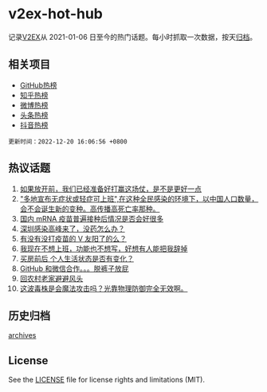 # v2ex-hot-hub

 记录[V2EX](https://www.v2ex.com/)从 2021-01-06 日至今的热门话题。每小时抓取一次数据，按天[归档](archives)。
 
 ## 相关项目

- [GitHub热榜](https://github.com/lonnyzhang423/github-hot-hub)
- [知乎热榜](https://github.com/lonnyzhang423/zhihu-hot-hub)
- [微博热榜](https://github.com/lonnyzhang423/weibo-hot-hub)
- [头条热榜](https://github.com/lonnyzhang423/toutiao-hot-hub)
- [抖音热榜](https://github.com/lonnyzhang423/douyin-hot-hub)


 `更新时间：2022-12-20 16:06:56 +0800`

## 热议话题

1. [如果放开前，我们已经准备好打赢这场仗，是不是更好一点](https://www.v2ex.com/t/903679)
1. ["多地宣布无症状或轻症可上班",在这种全民感染的环境下，以中国人口数量，会不会诞生新的变种。高传播高死亡率那种。](https://www.v2ex.com/t/903635)
1. [国内 mRNA 疫苗普遍接种后情况是否会好很多](https://www.v2ex.com/t/903598)
1. [深圳感染高峰来了，没药怎么办？](https://www.v2ex.com/t/903630)
1. [有没有没打疫苗的 V 友阳了的么？](https://www.v2ex.com/t/903530)
1. [我现在不想上班，功能也不想写，好想有人能把我辞掉](https://www.v2ex.com/t/903653)
1. [买房前后 个人生活状态是否有变化？](https://www.v2ex.com/t/903560)
1. [GitHub 和微信合作。。。脱裤子放屁](https://www.v2ex.com/t/903703)
1. [回农村老家避避风头](https://www.v2ex.com/t/903633)
1. [这波毒株是会魔法攻击吗？光靠物理防御完全无效啊。](https://www.v2ex.com/t/903541)

## 历史归档

[archives](archives)

## License

See the [LICENSE](LICENSE) file for license rights and limitations (MIT).

